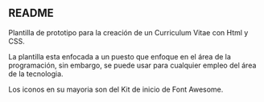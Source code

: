 ## README

Plantilla de prototipo para la creación de un Curriculum Vitae con Html y CSS.

La plantilla esta enfocada a un puesto que enfoque en el área de la programación, sin embargo, se puede usar para cualquier empleo del área de la tecnologia.

Los iconos en su mayoria son del Kit de inicio de Font Awesome.